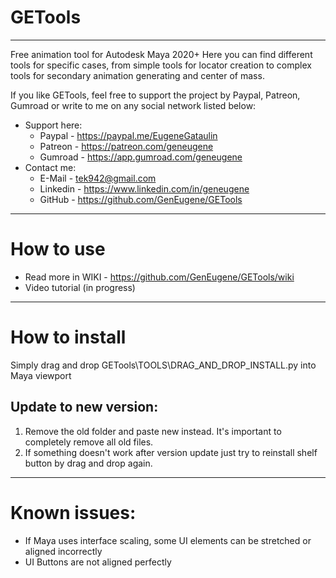 # GETools

***
Free animation tool for Autodesk Maya 2020+
Here you can find different tools for specific cases, from simple tools for locator creation to complex tools for secondary animation generating and center of mass.

If you like GETools, feel free to support the project by Paypal, Patreon, Gumroad or write to me on any social network listed below:
- Support here:
  - Paypal - https://paypal.me/EugeneGataulin
  - Patreon - https://patreon.com/geneugene
  - Gumroad - https://app.gumroad.com/geneugene
- Contact me:
  - E-Mail - tek942@gmail.com
  - Linkedin - https://www.linkedin.com/in/geneugene
  - GitHub - https://github.com/GenEugene/GETools

***
# How to use
- Read more in WIKI - https://github.com/GenEugene/GETools/wiki
- Video tutorial (in progress)

***
# How to install
Simply drag and drop GETools\TOOLS\DRAG_AND_DROP_INSTALL.py into Maya viewport

## Update to new version:
1. Remove the old folder and paste new instead. It's important to completely remove all old files.
2. If something doesn't work after version update just try to reinstall shelf button by drag and drop again.

***
# Known issues:
- If Maya uses interface scaling, some UI elements can be stretched or aligned incorrectly
- UI Buttons are not aligned perfectly

